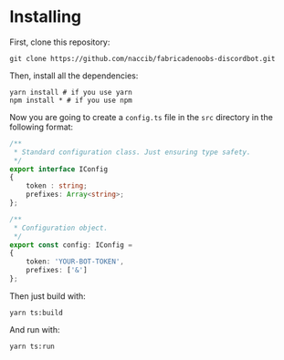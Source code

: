 # Installing

First, clone this repository:
```
git clone https://github.com/naccib/fabricadenoobs-discordbot.git
```

Then, install all the dependencies:
```
yarn install # if you use yarn
npm install * # if you use npm
```

Now you are going to create a `config.ts` file in the `src` directory in the following format: 
```ts
/**
 * Standard configuration class. Just ensuring type safety.
 */
export interface IConfig
{
    token : string;
    prefixes: Array<string>;
};

/**
 * Configuration object.
 */
export const config: IConfig =
{
    token: 'YOUR-BOT-TOKEN',
    prefixes: ['&']
};
```

Then just build with:
```
yarn ts:build
```
And run with:
```
yarn ts:run
```